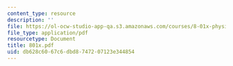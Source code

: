 ```yaml
---
content_type: resource
description: ''
file: https://ol-ocw-studio-app-qa.s3.amazonaws.com/courses/8-01x-physics-i-classical-mechanics-with-an-experimental-focus-fall-2002/db628c6067c6dbd8747207123e344854_801x.pdf
file_type: application/pdf
resourcetype: Document
title: 801x.pdf
uid: db628c60-67c6-dbd8-7472-07123e344854
---
```

